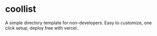 # coollist
A simple directory template for non-developers. Easy to customize, one click setup, deploy free with vercel..

